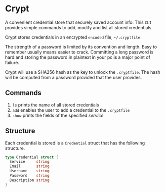 # Crypt
A convenient credential store that securely saved account info.
This `CLI` provides simple commands to add, modify and list all stored credentials.

Crypt stores credentials in an encrypted `encoded` file, `~/.cryptfile`

The strength of a password is limited by its convention and length.
Easy to remember usually means easier to crack. Committing a long password is hard
and storing the password in plaintext in your pc is a major point of failure.

Crypt will use a SHA256 hash as the key to unlock the `.cryptfile`.
The hash will be computed from a password provided that the user provides.

## Commands
1. `ls` prints the name of all stored credentials
1. `add` enables the user to add a credential to the `.cryptfile`
3. `show` prints the fields of the specified *service*

## Structure
Each credential is stored is a `Credential` struct that has the following structure.

```go
type Credential struct {
  Service     string
  Email       string
  Username    string
  Password    string
  Description string
}
```
